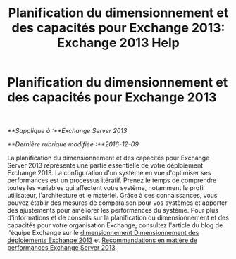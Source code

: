 ﻿---
title: 'Planification du dimensionnement et des capacités pour Exchange 2013: Exchange 2013 Help'
TOCTitle: Planification du dimensionnement et des capacités pour Exchange 2013
ms:assetid: d9852860-1a4c-4162-83f1-7131432be7d6
ms:mtpsurl: https://technet.microsoft.com/fr-fr/library/Dn178505(v=EXCHG.150)
ms:contentKeyID: 54652779
ms.date: 04/24/2018
mtps_version: v=EXCHG.150
ms.translationtype: HT
---

# Planification du dimensionnement et des capacités pour Exchange 2013

 

_**Sapplique à :**Exchange Server 2013_

_**Dernière rubrique modifiée :**2016-12-09_

La planification du dimensionnement et des capacités pour Exchange Server 2013 représente une partie essentielle de votre déploiement Exchange 2013. La configuration d'un système en vue d'optimiser ses performances est un processus itératif. Prenez le temps de comprendre toutes les variables qui affectent votre système, notamment le profil utilisateur, l'architecture et le matériel. Grâce à ces connaissances, vous pouvez établir des mesures de comparaison pour vos systèmes et apporter des ajustements pour améliorer les performances du système. Pour plus d'informations et de conseils sur la planification du dimensionnement et des capacités pour votre organisation Exchange, consultez l'article du blog de l'équipe Exchange sur le [dimensionnement Dimensionnement des déploiements Exchange 2013](https://go.microsoft.com/fwlink/p/?linkid=301990) et [Recommandations en matière de performances Exchange Server 2013](exchange-server-2013-performance-recommendations-exchange-2013-help.md).

